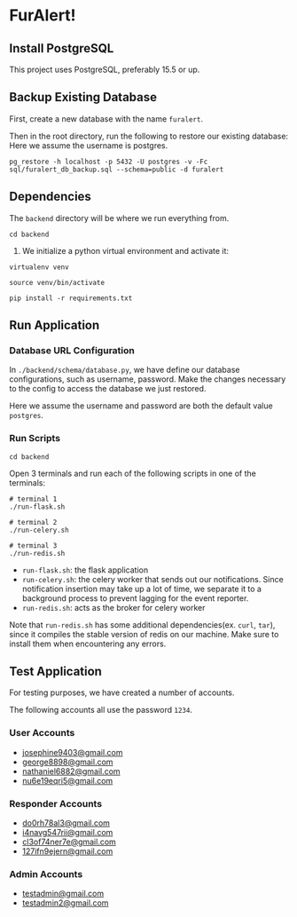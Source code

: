 # FurAlert!

## Install PostgreSQL

This project uses PostgreSQL, preferably 15.5 or up.

## Backup Existing Database

First, create a new database with the name `furalert`.

Then in the root directory, run the following to restore our existing database:
Here we assume the username is postgres.

```
pg_restore -h localhost -p 5432 -U postgres -v -Fc sql/furalert_db_backup.sql --schema=public -d furalert
```

## Dependencies

The `backend` directory will be where we run everything from.

`cd backend`

1. We initialize a python virtual environment and activate it:

```
virtualenv venv

source venv/bin/activate

pip install -r requirements.txt
```

## Run Application

### Database URL Configuration

In `./backend/schema/database.py`, we have define our database configurations, such as username, password. Make the changes necessary to the config to access the database we just restored.

Here we assume the username and password are both the default value `postgres`.

### Run Scripts

`cd backend`

Open 3 terminals and run each of the following scripts in one of the terminals:

```
# terminal 1
./run-flask.sh

# terminal 2
./run-celery.sh

# terminal 3
./run-redis.sh
```

- `run-flask.sh`: the flask application
- `run-celery.sh`: the celery worker that sends out our notifications. Since notification insertion may take up a lot of time, we separate it to a background process to prevent lagging for the event reporter.
- `run-redis.sh`: acts as the broker for celery worker

Note that `run-redis.sh` has some additional dependencies(ex. `curl`, `tar`), since it compiles the stable version of redis on our machine. Make sure to install them when encountering any errors.

## Test Application

For testing purposes, we have created a number of accounts.

The following accounts all use the password `1234`.

### User Accounts
- josephine9403@gmail.com
- george8898@gmail.com
- nathaniel6882@gmail.com
- nu6e19eqri5@gmail.com

### Responder Accounts
- do0rh78al3@gmail.com
- i4navg547rii@gmail.com
- cl3of74ner7e@gmail.com
- 127ifn9ejern@gmail.com

### Admin Accounts
- testadmin@gmail.com
- testadmin2@gmail.com
